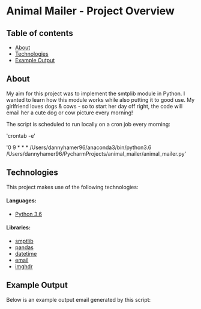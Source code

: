 # Animal Mailer - Project Overview

## Table of contents
* [About](#about)
* [Technologies](#technologies)
* [Example Output](#example-output)


## About
My aim for this project was to implement the smtplib module in Python. I wanted to learn how this module works while also putting it to good use. 
My girlfriend loves dogs & cows - so to start her day off right, the code will email her a cute dog or cow picture every morning! 

The script is scheduled to run locally on a cron job every morning:

'crontab -e'

'0 9  * * * /Users/dannyhamer96/anaconda3/bin/python3.6 /Users/dannyhamer96/PycharmProjects/animal_mailer/animal_mailer.py'

## Technologies
This project makes use of the following technologies: 

#### Languages:
- [Python 3.6](https://www.python.org)

#### Libraries:
- [smptlib](https://docs.python.org/3/library/smtplib.html)
- [pandas](https://pandas.pydata.org/docs/)
- [datetime](https://docs.python.org/3/library/datetime.html)
- [email](https://docs.python.org/3/library/email.message.html)
- [imghdr](https://docs.python.org/3/library/imghdr.html)

## Example Output
Below is an example output email generated by this script:

